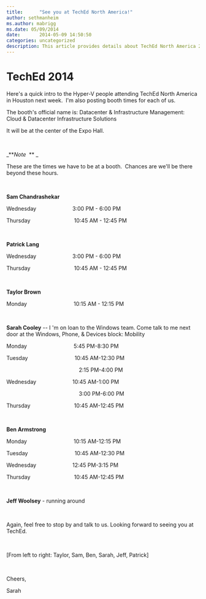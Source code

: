 ```yaml
---
title:      "See you at TechEd North America!"
author: sethmanheim
ms.author: mabrigg
ms.date: 05/09/2014
date:       2014-05-09 14:50:50
categories: uncategorized
description: This article provides details about TechEd North America 2014.
---
```

# TechEd 2014

Here's a quick intro to the Hyper-V people attending TechEd North America in Houston next week.  I'm also posting booth times for each of us.

The booth's official name is: Datacenter & Infrastructure Management: Cloud & Datacenter Infrastructure Solutions

It will be at the center of the Expo Hall.

 

_***Note*  ** _

These are the times we have to be at a booth.  Chances are we'll be there beyond these hours.

 

**Sam Chandrashekar**

Wednesday                        3:00 PM - 6:00 PM 

Thursday                             10:45 AM - 12:45 PM

 

**Patrick Lang**

Wednesday                        3:00 PM - 6:00 PM 

Thursday                             10:45 AM - 12:45 PM

 

**Taylor Brown**

Monday                               10:15 AM - 12:15 PM

 

**Sarah Cooley** \-- I 'm on loan to the Windows team. Come talk to me next door at the Windows, Phone, & Devices block: Mobility

Monday                               5:45 PM-8:30 PM 

Tuesday                               10:45 AM-12:30 PM

                                                2:15 PM-4:00 PM 

Wednesday                        10:45 AM-1:00 PM 

                                                3:00 PM-6:00 PM 

Thursday                             10:45 AM-12:45 PM 

 

**Ben Armstrong**

Monday                               10:15 AM-12:15 PM

Tuesday                               10:45 AM-12:30 PM

Wednesday                        12:45 PM-3:15 PM

Thursday                             10:45 AM-12:45 PM

 

**Jeff Woolsey** \- running around

 

Again, feel free to stop by and talk to us. Looking forward to seeing you at TechEd.

 

<!--[![TechEd team](https://msdnshared.blob.core.windows.net/media/TNBlogsFS/prod.evol.blogs.technet.com/CommunityServer.Blogs.Components.WeblogFiles/00/00/00/50/45/HyperVatTechEd.JPG)](https://msdnshared.blob.core.windows.net/media/TNBlogsFS/prod.evol.blogs.technet.com/CommunityServer.Blogs.Components.WeblogFiles/00/00/00/50/45/HyperVatTechEd.JPG)  -->


[From left to right: Taylor, Sam, Ben, Sarah, Jeff, Patrick]

 

Cheers,

Sarah
